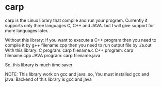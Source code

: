 # carp
carp is the Linux library that compile and run your program. Currently it supports only three languages C, C++ and JAVA. but I will give support for more languages later.

Without this library:
  If you want to execute a C++ program then you need to compile it by
    g++ filename.cpp
  then you need to run output file by
    ./a.out
With this library:
 C program:
    carp filename.c
  C++ program:
    carp filename.cpp
  JAVA program:
    carp filename.java
    
So, this library is much time saver.
  
NOTE: This library work on gcc and java. so, You must installed gcc and java. Backend of this library is gcc and java
